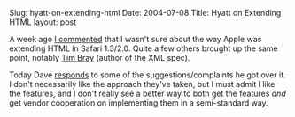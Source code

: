 Slug: hyatt-on-extending-html
Date: 2004-07-08
Title: Hyatt on Extending HTML
layout: post

A week ago <a href="http://redmonk.net/2004/07/01/safari-13-search-field">I commented</a> that I wasn&#39;t sure about the way Apple was extending HTML in Safari 1.3/2.0. Quite a few others brought up the same point, notably <a href="http://www.tbray.org/ongoing/When/200x/2004/07/05/SafariExt">Tim Bray</a> (author of the XML spec).

Today Dave <a href="http://weblogs.mozillazine.org/hyatt/archives/2004_07.html#005928">responds</a>
 to some of the suggestions/complaints he got over it. I don&#39;t necessarily like the approach they&#39;ve taken, but I must admit I like the features, and I don&#39;t really see a better way to both get the features *and* get vendor cooperation on implementing them in a semi-standard way.
